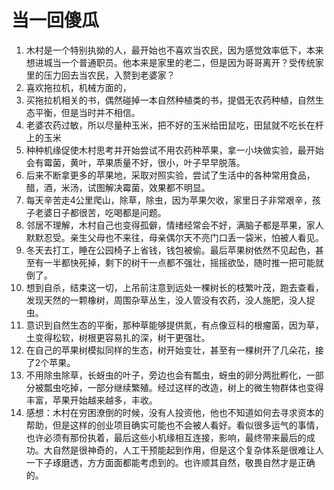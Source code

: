 # 当一回傻瓜

1. 木村是一个特别执拗的人，最开始也不喜欢当农民，因为感觉效率低下，本来想进城当一个普通职员。他本来是家里的老二，但是因为哥哥离开？受传统家里的压力回去当农民，入赘到老婆家？
2. 喜欢拖拉机，机械方面的，
3. 买拖拉机相关的书，偶然碰掉一本自然种植类的书，提倡无农药种植，自然生态平衡，但是当时并不相信。
4. 老婆农药过敏，所以尽量种玉米，把不好的玉米给田鼠吃，田鼠就不吃长在杆上的玉米
5. 种种机缘促使木村思考并开始尝试不用农药种苹果，拿一小块做实验，最开始会有霉菌，黄叶，苹果质量不好，很小，叶子早早脱落。
6. 后来不断拿更多的苹果地，采取对照实验，尝试了生活中的各种常用食品，醋，酒，米汤，试图解决霉菌，效果都不明显。
7. 每天辛苦走4公里爬山，除草，除虫，因为苹果欠收，家里日子非常艰辛，孩子老婆日子都很苦，吃喝都是问题。
8. 邻居不理解，木村自己也变得孤僻，情绪经常会不好，满脑子都是苹果，家人默默忍受。亲生父母也不来往，母亲偶尔天不亮门口丢一袋米，怕被人看见。
9. 冬天去打工，睡在公园椅子上省钱，钱包被偷。最后苹果树依然不见起色，甚至有一半都快死掉，剩下的树干一点都不强壮，摇摇欲坠，随时推一把可能就倒了。
10. 想到自杀，结束这一切，上吊前注意到远处一棵树长的枝繁叶茂，跑去查看，发现天然的一颗橡树，周围杂草丛生，没人管没有农药，没人施肥，没人捉虫。
11. 意识到自然生态的平衡，那种草能够提供氮，有点像豆科的根瘤菌，因为草，土变得松软，树根更容易扎的深，树干更强壮。
12. 在自己的苹果树模拟同样的生态，树开始变壮，甚至有一棵树开了几朵花，接了2个苹果。
13. 不用除虫除草，长蚜虫的叶子，旁边也会有瓢虫，蚜虫的卵分两批孵化，一部分被瓢虫吃掉，一部分继续繁殖。经过这样的改造，树上的微生物群体也变得丰富，苹果开始越来越多，丰收。
14. 感想：木村在穷困潦倒的时候，没有人投资他，他也不知道如何去寻求资本的帮助，但是这样的创业项目确实可能也不会被人看好。看似很多运气的事情，也许必须有那份执着，最后这些小机缘相互连接，影响，最终带来最后的成功。大自然是很神奇的，人工干预能起到作用，但是这个复杂体系是很难让人一下子琢磨透，方方面面都能考虑到的。也许顺其自然，敬畏自然才是正确的。
